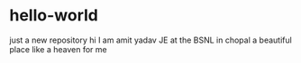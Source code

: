 # hello-world
just a new repository
hi I am amit yadav
JE at the BSNL in chopal a beautiful place like a heaven for me
